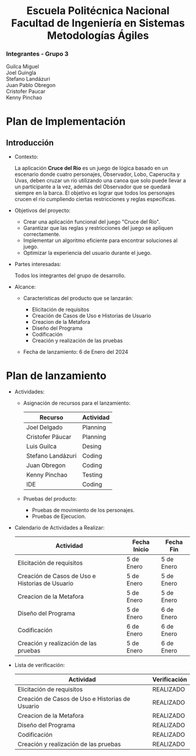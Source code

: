 <h1 align="center">
    Escuela Politécnica Nacional<br>
    Facultad de Ingeniería en Sistemas<br>
    Metodologías Ágiles<br>
</h1>

### Integrantes - Grupo 3

Guilca Miguel  
Joel Guingla  
Stefano Landázuri  
Juan Pablo Obregon  
Cristofer Paucar  
Kenny Pinchao

# Plan de Implementación

## Introducción

* Contexto:
  
    La aplicación **Cruce del Río** es un juego de lógica basado en un escenario donde cuatro personajes, Observador, Lobo, Caperucita y Uvas, deben cruzar un río utilizando una canoa que solo puede llevar a un participante a la vez, además del Observador que se quedará siempre en la barca. El objetivo es lograr que todos los personajes crucen el río cumpliendo ciertas restricciones y reglas específicas.
  
* Objetivos del proyecto:
  
  * Crear una aplicación funcional del juego "Cruce del Río".
  * Garantizar que las reglas y restricciones del juego se apliquen correctamente.
  * Implementar un algoritmo eficiente para encontrar soluciones al juego.
  * Optimizar la experiencia del usuario durante el juego.

* Partes interesadas:
  
    Todos los integrantes del grupo de desarrollo.
  
* Alcance:

  * Características del producto que se lanzarán:
  
    * Elicitación de requisitos
    * Creación de Casos de Uso e Historias de Usuario
    * Creacion de la Metafora
    * Diseño del Programa
    * Codificación
    * Creación y realización de las pruebas
  
  * Fecha de lanzamiento: 6 de Enero del 2024
  
# Plan de lanzamiento

* Actividades:
  
  * Asignación de recursos para el lanzamiento:
  
    | Recurso   | Actividad |
    | --------- | --------- |
    | Joel Delgado         | Planning |
    | Cristofer Päucar     | Planning |
    | Luis Guilca          | Desing   |
    | Stefano Landázuri    | Coding   |
    | Juan Obregon         | Coding   |
    | Kenny Pinchao        | Testing  |
    | IDE                  | Coding   |

  * Pruebas del producto:

    * Pruebas de movimiento de los personajes.
    * Pruebas de Ejecucion.
  
* Calendario de Actividades a Realizar:

    | Actividad | Fecha Inicio | Fecha Fin |
    | --------- | ------------ | --------- |
    | Elicitación de requisitos                       | 5 de Enero | 5 de Enero |
    | Creación de Casos de Uso e Historias de Usuario | 5 de Enero | 5 de Enero |
    | Creacion de la Metafora                         | 5 de Enero | 5 de Enero |
    | Diseño del Programa                             | 5 de Enero | 6 de Enero |
    | Codificación                                    | 6 de Enero | 6 de Enero |
    | Creación y realización de las pruebas           | 5 de Enero | 6 de Enero |
  
* Lista de verificación:

    | Actividad | Verificación |
    | --------- | ------------ |
    | Elicitación de requisitos                       | REALIZADO    |
    | Creación de Casos de Uso e Historias de Usuario | REALIZADO    |
    | Creacion de la Metafora                         | REALIZADO    |
    | Diseño del Programa                             | REALIZADO    |
    | Codificación                                    | REALIZADO    |
    | Creación y realización de las pruebas           | REALIZADO    |
